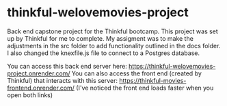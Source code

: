 # thinkful-welovemovies-project

Back end capstone project for the Thinkful bootcamp. 
This project was set up by Thinkful for me to complete. 
My assigment was to make the adjustments in the src folder to add functionality outlined in the docs folder. 
I also changed the knexfile.js file to connect to a Postgres database.

You can access this back end server here: https://thinkful-welovemovies-project.onrender.com/
You can also access the front end (created by Thinkful) that interacts with this server: https://thinkful-movies-frontend.onrender.com/
(I've noticed the front end loads faster when you open both links)
